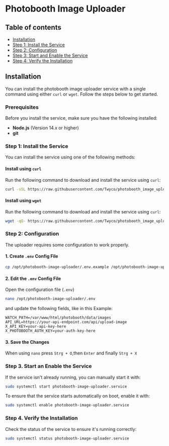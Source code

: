 # Photobooth Image Uploader

## Table of contents
 - [Installation](#installation)
 - [Step 1: Install the Service](#step-1-install-the-service)
 - [Step 2: Configuration](#step-2-configuration)
 - [Step 3: Start and Enable the Service](#step-3-start-an-enable-the-service)
 - [Step 4: Verify the Installation](#step-4-verify-the-installation)

## Installation

You can install the photobooth image uploader service with a single command using either `curl` or `wget`. Follow the steps below to get started.

### Prerequisites

Before you install the service, make sure you have the following installed:

- **Node.js** (Version 14.x or higher)
- **git**

### Step 1: Install the Service

You can install the service using one of the following methods:

#### Install using `curl`

Run the following command to download and install the service using `curl`:

```bash
curl -sSL https://raw.githubusercontent.com/Twyco/photobooth_image_uploader/main/install.sh | sudo bash
```

#### Install using `wget`

Run the following command to download and install the service using `curl`:

```bash
wget -qO- https://raw.githubusercontent.com/Twyco/photobooth_image_uploader/main/install.sh | sudo bash
```

### Step 2: Configuration

The uploader requires some configuration to work properly.


#### 1. Create `.env` Config File

```bash
cp /opt/photobooth-image-uploader/.env.example /opt/photobooth-image-uploader/.env
```

#### 2. Edit the `.env` Config File

Open the configuration file (`.env`)

```bash
nano /opt/photobooth-image-uploader/.env
```

and update the following fields, like in this Example:

```
WATCH_PATH=/var/www/html/photobooth/data/images
API_URL=https://your-api-endpoint.com/api/upload-image
X_API_KEY=your-api-key-here
X_PHOTOBOOTH_AUTH_KEY=your-auth-key-here
```

#### 3. Save the Changes

When using `nano` press `Strg + O`,then `Enter` and finally `Strg + X`

### Step 3. Start an Enable the Service

If the service isn't already running, you can manually start it with:
```bash
sudo systemctl start photobooth-image-uploader.service
```

To ensure that the service starts automatically on boot, enable it with:
```bash
sudo systemctl enable photobooth-image-uploader.service
```

### Step 4. Verify the Installation
Check the status of the service to ensure it's running correctly:
```bash
sudo systemctl status photobooth-image-uploader.service
```

